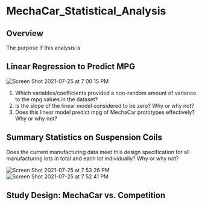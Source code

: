 # MechaCar_Statistical_Analysis

## Overview

The purpose if this analysis is

## Linear Regression to Predict MPG

![Screen Shot 2021-07-25 at 7 00 15 PM](https://user-images.githubusercontent.com/81889167/126916113-e4b6099d-aa1f-4ae5-869a-cce9de2dc79e.png)

1. Which variables/coefficients provided a non-random amount of variance to the mpg values in the dataset?
2. Is the slope of the linear model considered to be zero? Why or why not?
3. Does this linear model predict mpg of MechaCar prototypes effectively? Why or why not?

## Summary Statistics on Suspension Coils

Does the current manufacturing data meet this design specification for all manufacturing lots in total and each lot individually? Why or why not?

![Screen Shot 2021-07-25 at 7 53 26 PM](https://user-images.githubusercontent.com/81889167/126917506-17e10a7d-bfd8-4728-b580-f480d241bfe2.png)
![Screen Shot 2021-07-25 at 7 52 41 PM](https://user-images.githubusercontent.com/81889167/126917508-e307dbdd-2757-4d20-b900-ee98cef434f7.png)


## Study Design: MechaCar vs. Competition
